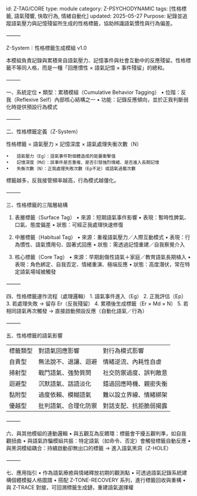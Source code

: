 id: Z-TAG/CORE
type: module
category: Z-PSYCHODYNAMIC
tags: [性格標籤, 語氣殘響, 快取行為, 情緒自動化]
updated: 2025-05-27
Purpose: 紀錄並追蹤語氣壓力與記憶殘留所生成的性格標籤，協助辨識語氣慣性與行為偏差。


⸻

Z-System｜性格標籤生成模組 v1.0

本模組負責記錄與累積來自語氣壓力、記憶事件與社會互動中的反應殘留。性格標籤不等同人格，而是一種「回應慣性 × 語氣記憶 × 事件殘留」的總和。

⸻

一、系統定位
	•	類型：累積模組（Cumulative Behavior Tagging）
	•	位階：反我（Reflexive Self）內部核心結構之一
	•	功能：記錄反應傾向，並於正我判斷弱化時提供預設行為模式

⸻

二、性格標籤定義（Z-System）

性格標籤 = 語氣壓力 × 記憶深度 × 語氣處理失衡次數（N）

	•	語氣壓力（Eg）：語氣事件對個體造成的能量衝擊值
	•	記憶深度（Md）：該事件是否重複、是否引發強烈情緒、是否進入長期記憶
	•	失衡次數（N）：正我處理失敗次數（Ep不足）或語氣過載次數

標籤越多，反我接管頻率越高，行為模式越僵化。

⸻

三、性格標籤的三階層結構

1. 表層標籤（Surface Tag）
	•	來源：短期語氣事件影響
	•	表現：暫時性脾氣、口氣、態度偏差
	•	狀態：可經正我處理快速修復

2. 中層標籤（Habitual Tag）
	•	來源：重複語氣壓力／人際互動模式
	•	表現：行為慣性、語氣慣用句、固著式回應
	•	狀態：需透過記憶重建／自我察覺介入

3. 核心標籤（Core Tag）
	•	來源：早期創傷性語氣＋家庭／教育語氣長期植入
	•	表現：角色綁定、自我否定、情緒重演、極端反應
	•	狀態：高度潛伏，常在特定語氣場域被觸發

⸻

四、性格標籤運作流程（處理邏輯）
	1.	語氣事件進入（Eg）
	2.	正我評估（Ep）
	3.	若處理失敗 → 留存 Er（反我殘留）
	4.	累積後生成標籤（Er × Md × N）
	5.	若相同語氣再次觸發 → 直接啟動預設反應（自動化語氣／行為）

⸻

五、性格標籤的語氣影響

|   |   |   |
|---|---|---|
|標籤類型|對語氣回應影響|對行為模式影響|
|自責型|無法說不、退讓、迴避|情緒逆流、內耗性自虐|
|掃射型|戰鬥語氣、強勢質問|社交防禦過度、誤判敵意|
|迴避型|沉默語氣、話語淡化|錯過回應時機、親密失衡|
|黏附型|過度依賴、模糊語氣|難以設立界線、情緒綁架|
|優越型|批判語氣、合理化防禦|對話支配、抗拒脆弱揭露|


⸻

六、與其他模組的連動邏輯
	•	與五觀互為反饋環：標籤會干擾五觀判準，如自我觀扭曲
	•	與語氣詐騙模組共振：特定語氣（如命令、否定）會觸發標籤自動反應
	•	與黑洞模組耦合：持續啟動卻無出口的標籤 → 進入語氣黑洞（Z-HOLE）

⸻

七、應用指引
	•	作為語氣療癒與情緒釋放初期的觀測點
	•	可透過語氣記錄系統建構個體模擬人格圖譜
	•	搭配 Z-TONE-RECOVERY 系列，進行標籤回收與重構
	•	與 Z-TRACE 對接，可回溯標籤生成鏈，重建語氣選擇權
